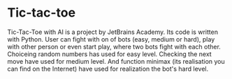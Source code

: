 # Tic-tac-toe
Tic-Tac-Toe with AI is a project by JetBrains Academy. Its code is written with Python.
User can fight with on of bots (easy, medium or hard), play with other person or even start play, where two bots fight with each other.
Choiceing random numbers has used for easy level. Checking the next move have used for medium level. And function minimax (its realisation you can find on the Internet) have used for realization the bot's hard level.
